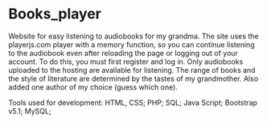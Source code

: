# Books_player

Website for easy listening to audiobooks for my grandma.
The site uses the playerjs.com player with a memory function, so you can continue listening to the audiobook even after reloading the page or logging out of your account.
To do this, you must first register and log in.
Only audiobooks uploaded to the hosting are available for listening.
The range of books and the style of literature are determined by the tastes of my grandmother.
Also added one author of my choice (guess which one).

Tools used for development:
HTML, CSS;
PHP;
SQL;
Java Script;
Bootstrap v5.1;
MySQL;
